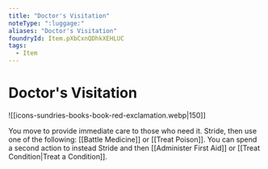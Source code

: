 ```yaml
---
title: "Doctor's Visitation"
noteType: ":luggage:"
aliases: "Doctor's Visitation"
foundryId: Item.pXbCxnQDhkXEHLUC
tags:
  - Item
---
```


# Doctor's Visitation
![[icons-sundries-books-book-red-exclamation.webp|150]]

You move to provide immediate care to those who need it. Stride, then use one of the following: [[Battle Medicine]] or [[Treat Poison]]. You can spend a second action to instead Stride and then [[Administer First Aid]] or [[Treat Condition|Treat a Condition]].

